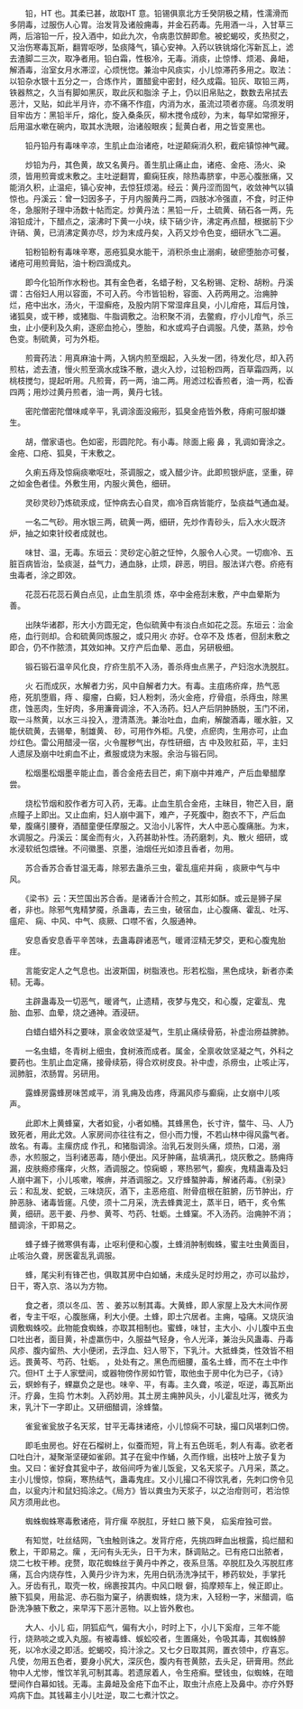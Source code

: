 <!-- { "loadSidebar": true } -->
　　铅，HT 也。其柔已甚，故取HT 意。铅锡俱禀北方壬癸阴极之精，性濡滑而多阴毒，过服伤人心胃。治发背及诸般痈毒，并金石药毒。先用酒一斗，入甘草三两，后溶铅一斤，投入酒中，如此九次，令病患饮醉即愈。被蛇蝎咬，炙热熨之，又治伤寒毒瓦斯，翻胃呕哕，坠痰降气，镇心安神。入药以铁铫熔化泻新瓦上，滤去渣脚二三次，取净者用。铅白霜，性极冷，无毒。消痰，止惊悸、烦渴、鼻衄，解酒毒，治室女月水滞涩，心烦恍惚。兼治中风痰实，小儿惊滞药多用之。取法：以铅杂水银十五分之一，合炼作片，置醋瓮中密封，经久成霜。铅灰、取铅三两，铁器熬之，久当有脚如黑灰，取此灰和脂涂 子上，仍以旧帛贴之，数数去帛拭去恶汁，又贴，如此半月许，亦不痛不作疽，内消为水，虽流过项者亦瘥。乌须发明目牢齿方：黑铅半斤，熔化，旋入桑条灰，柳木搅令成砂，为末，每早如常擦牙，后用温水嗽在碗内，取其水洗眼，治诸般眼疾；髭黄白者，用之皆变黑也。

　　铅丹铅丹有毒味辛凉，生肌止血治诸疮，吐逆颠痫消久积，截疟镇惊神气藏。

　　炒铅为丹，其色黄，故又名黄丹。善生肌止痛止血，诸疮、金疮、汤火、染须，皆用煎膏或末敷之。主吐逆翻胃，癫痫狂疾，除热毒脐挛，中恶心腹胀痛，又能消久积，止温疟，镇心安神，去惊狂烦渴。经云：黄丹涩而固气，收敛神气以镇惊也。丹溪云：曾一妇因多子，于月内服黄丹二两，四肢冰冷强直，不食，时正仲冬，急服附子理中汤数十帖而定。炒黄丹法：黑铅一斤，土硫黄、硝石各一两，先溶铅成汁，下醋点之，滚沸时下黄一小块，续下硝少许，沸定再点醋，根据前下少许硝、黄，已消沸定黄亦尽，炒为末成丹矣，入药又炒令色变，细研水飞二遍。

　　铅粉铅粉有毒味辛寒，恶疮狐臭水能干，消积杀虫止溺痢，破瘀堕胎亦可餐，诸疮可用煎膏贴，油十粉四滴成丸。

　　即今化铅所作水粉也。其有金色者，名蜡子粉，又名粉锡、定粉、胡粉。丹溪谓：古俗妇人用以容面，不可入药。今市皆铅粉，容面、入药两用之。治痈肿 烂，疮中出水，汤火，干湿癣疮，及股内阴下常湿痒且臭，小儿疳疮，耳后月蚀，诸狐臭，或干糁，或猪脂、牛脂调敷之。治积聚不消，去鳖瘕，疗小儿疳气，杀三虫，止小便利及久痢，逐瘀血抢心，堕胎，和水或鸡子白调服。凡使，蒸熟，炒令色变。制硫黄，可为外柜。

　　煎膏药法：用真麻油十两，入锅内煎至烟起，入头发一团，待发化尽，却入药煎枯，滤去渣，慢火煎至滴水成珠不散，退火入炒，过铅粉四两，百草霜四两，以桃枝搅匀，提起听用。凡煎膏，药一两，油二两。用滤过松香煎者，油一两，松香四两；用炒过黄丹煎者，油一两，黄丹七钱。

　　密陀僧密陀僧味咸辛平，乳调涂面没瘢形，狐臭金疮皆外敷，痔痢可服却嫌生。

　　胡，僧家语也。色如密，形圆陀陀。有小毒。除面上瘢 鼻 ，乳调如膏涂之。金疮、口疮、狐臭，干末敷之。

　　久痢五痔及惊痫痰嗽呕吐，茶调服之，或入醋少许。此即煎银炉底，坚重，碎之如金色者佳。外敷生用，内服火黄色，细研。

　　灵砂灵砂乃炼硫汞成，怔忡病去心自灵，痼冷百病皆能疗，坠痰益气通血凝。

　　一名二气砂。用水银三两，硫黄一两，细研，先炒作青砂头，后入水火既济炉，抽之如束针绞者成就也。

　　味甘、温，无毒。东垣云：灵砂定心脏之怔忡，久服令人心灵。一切痼冷、五脏百病皆治，坠痰涎，益气力，通血脉，止烦，辟恶，明目。服法详六卷。疥疮有虫毒者，涂之即效。

　　花蕊石花蕊石黄白点见，止血生肌须 炼，卒中金疮刮末敷，产中血晕斯为善。

　　出陕华诸郡，形大小方圆无定，色似硫黄中有淡白点如花之蕊。东垣云：治金疮，血行则却。合和硫黄同炼服之，或只用火 亦好。仓卒不及 炼者，但刮末敷之即合，仍不作脓溃，其效如神。又疗产后血晕、恶血，另研极细。

　　锻石锻石温辛风化良，疗疥生肌不入汤，善杀痔虫点黑子，产妇泡水洗脱肛。

　　火 石而成灰，水解者力劣，风中自解者力大。有毒。主疽疡疥痒，热气恶疮，死肌堕眉，痔 、瘿瘤，白癜，妇人粉刺，汤火金疮，疗骨疽，杀痔虫，除黑痣，蚀恶肉，生好肉，多用濂膏调涂，不入汤药。妇人产后阴肿肠脱，玉门不闭，取一斗熬黄，以水三斗投入，澄清蒸洗。兼治吐血，血痢，解酸酒毒，暖水脏，又能伏硫黄，去锡晕，制雄黄、 砂，可用作外柜。凡使，点瘀肉，生用亦可，止血炒红色。雷公用醋浸一宿，火令腥秽气出，存性研细，古 中及败舡茹，平，主妇人遗尿及崩中吐痢血不止，煮服或烧为末服。余治与锻石同。

　　松烟墨松烟墨辛能止血，善合金疮去目芒，痢下崩中并难产，产后血晕醋摩尝。

　　烧松节烟和胶作者方可入药，无毒。止血生肌合金疮，主昧目，物芒入目，磨点瞳子上即出。又止血痢，妇人崩中漏下，难产，子死腹中，胞衣不下，产后血晕，腹痛引腰脊，酒醋童便任摩服之。又治小儿客忤，大人中恶心腹痛胀。为末，水调服之。丹溪云：属金而有火，入药甚助补性。汤药磨刺，丸、散火 细研，或水浸软纸包煨锉。不问徽墨、京墨，油烟任光如漆且香者，勿用。

　　苏合香苏合香甘温无毒，除邪去蛊杀三虫，霍乱瘟疟并痫 ，痰厥中气与中风。

　　《梁书》云：天竺国出苏合香。是诸香汁合煎之，其形如酥。或云是狮子屎者，非也。除邪气鬼精梦魇，杀蛊毒，去三虫，破宿血，止心腹痛、霍乱、吐泻、瘟疟、 痫、中风、中气、痰厥、口噤不省，久服通神。

　　安息香安息香平辛苦味，去蛊毒辟诸恶气，暖肾涩精无梦交，更和心腹鬼胎疰。

　　言能安定人之气息也。出波斯国，树脂液也。形若松脂，黑色成块，新者亦柔韧。无毒。

　　主辟蛊毒及一切恶气，暖肾气，止遗精，夜梦与鬼交，和心腹，定霍乱、鬼胎、血邪、血晕，烧之通神。酒浸研。

　　白蜡白蜡外科之要味，禀金收敛坚凝气，生肌止痛续骨筋，补虚治痨益脾肺。

　　一名虫蜡，冬青树上细虫，食树液而成者。属金，全禀收敛坚凝之气，外科之要药也。生肌止血定痛，接骨续筋，得合欢树皮良。补中虚，杀痨虫，止咳止泻，润肺脏，浓肠胃。另研用。

　　露蜂房露蜂房味苦咸平，消 乳痈及齿疼，痔漏风疹与癫痫，止女崩中儿咳声。

　　此即木上黄蜂窠，大者如瓮，小者如桶。其蜂黑色，长寸许，螫牛、马、人乃致死者，用此尤效。人家房间亦往往有之，但小而力慢，不若山林中得风露气者。故名。有毒。主瘰疠成 作孔，和猪脂调涂。治乳石发则头痛，烦热，口渴，溺赤，水煎服之，当利诸恶毒，随小便出。风牙肿痛，盐填满孔，烧灰敷之。肠痈痔漏，皮肤瘾疹瘙痒，火熬，酒调服之。惊痫螈 ，寒热邪气，癫疾，鬼精蛊毒及妇人崩中漏下，小儿咳嗽，喉痹，并酒调服之。又疗蜂螯肿毒，解诸药毒。《别录》云：和乱发、蛇蜕，三味烧灰，酒下，主恶疮疽、附骨疽根在脏腑，历节肿出，疔肿恶脉、诸毒皆瘥。凡使，须十二月采，洗去蜂粪泥土，蒸半日，晒干，炙令焦黄，细研。恶干姜、丹参、黄芩、芍药、牡蛎。土蜂窠。不入汤药。治痈肿不消；醋调涂，干即易之。

　　蜂子蜂子微寒俱有毒，止呕利便和心腹，土蜂消肿制蜘蛛，蜜主吐虫黄面目， 止咳治久聋，房医霍乱乳调服。

　　蜂，尾尖利有锋芒也，俱取其房中白如蛹，未成头足时炒用之，亦可以盐炒，日干，寄入京、洛以为方物。

　　食之者，须以冬瓜、苦 、姜苏以制其毒。大黄蜂，即人家屋上及大木间作房者，专主干呕，心腹胀痛，利大小便。土蜂，即土穴居者。主痈，嗌痛。又烧灰油调敷蜘蛛咬。此物能食蜘蛛，亦取其相制也。蜜蜂，味甘，主大小、小儿腹中五虫口吐出者，面目黄，补虚羸伤中，久服益气轻身，令人光泽，兼治头风蛊毒、丹毒风疹、腹内留热、大小便闭，去浮血、妇人带下，下乳汁。大抵蜂类，性效皆不相远。畏黄芩、芍药、牡蛎。 ，处处有之。黑色而细腰，虽名土蜂，而不在土中作穴。但HT 土于人家壁间，或器物傍作房如竹管，取他虫于房中化为已子，《诗》云，螟蛉有子，蜾蠃负之是也。味辛、平，有毒。主久聋，咳逆，呕逆，毒瓦斯出汗。疗鼻，生捣 竹木刺。入药妙用。其土房主痈肿风头，小儿霍乱吐泻，微炙为末，乳汁下一字即止。又研细醋调，涂蜂螫。

　　雀瓮雀瓮放子名天浆，甘平无毒抹诸疮，小儿惊痫不可缺，撮口风堪刺口傍。

　　即毛虫房也。好在石榴树上，似蚕而短，背上有五色斑毛，刺人有毒。欲老者口吐白汁，凝聚渐坚硬如雀卵。其子在瓮中作蛹，久而作蛾，出枝叶上放子复为虫。又曰：雀好食其瓮中子，故俗间呼为雀儿饭瓮，又名天浆子。八月采，蒸之。主小儿慢惊，惊痫，寒热结气，蛊毒鬼疰。又小儿撮口不得饮乳者，先刺口傍令见血，以瓮内汁和鼠妇捣涂之。《局方》皆以粪虫为天浆子，以之治疳则可，若治惊风方须用此也。

　　蜘蛛蜘蛛寒毒敷诸疮，背疔瘰 卒脱肛，牙蛀口 腋下臭， 疝奚疳独可尝。

　　有知觉，吐丝结网，飞虫触则诛之。发背疔疮，先挑四畔血出根露，捣烂醋和敷上，干即易之。瘰 ，无问有头无头，日干为末，酥调贴之。已有疮口出脓者，烧二七枚干糁。疣赘，取花蜘蛛丝于黄丹中养之，夜系旦落。卒脱肛及久泻脱肛疼痛，瓦合内烧存性，入黄丹少许为末，先用白矾汤洗净拭干，糁药软处，手掌托入。牙齿有孔，取壳一枚，绵裹按其内。中风口眼 僻，捣摩颊车上，候正即止。腋下狐臭，用盐泥、赤石脂为窠子，纳裹蜘蛛，烧为末，入轻粉一字，米醋调，临卧洗净腋下敷之，来早泻下恶汁恶物。以上皆外敷也。

　　大人、小儿 疝，阴狐疝气，偏有大小，时时上下，小儿下奚疳，三年不能行，烧熟啖之或入丸服。有被毒蜂、蜈蚣咬者，生置痛处，令吸其毒，其蜘蛛醉死，以冷水浸之即活。蛇蝎咬，捣汁涂之。又七夕日取其网，置衣领中，疗喜忘。凡使，勿用五色者，要身小尻大，深灰色，腹内有苍黄脓，去头足，研膏用。然此物中人尤惨，惟饮羊乳可制其毒。若遗尿着人，令生疮癣。壁钱虫，似蜘蛛，在暗壁间作白幕如钱。无毒。主鼻衄及金疮下血不止，取虫汁点疮上及鼻中。亦疗外野鸡病下血。其钱幕主小儿吐逆，取二七煮汁饮之。

